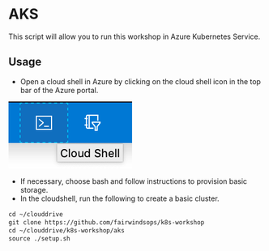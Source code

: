 # AKS

This script will allow you to run this workshop in Azure Kubernetes Service.

## Usage

* Open a cloud shell in Azure by clicking on the cloud shell icon in the top bar of the Azure portal.

![Cloudshell Button](cloudshell.png "Cloudshell Button")

* If necessary, choose bash and follow instructions to provision basic storage.
* In the cloudshell, run the following to create a basic cluster.

```
cd ~/clouddrive
git clone https://github.com/fairwindsops/k8s-workshop
cd ~/clouddrive/k8s-workshop/aks
source ./setup.sh
```
